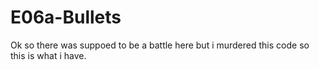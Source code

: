 # E06a-Bullets
Ok so there was suppoed to be a battle here but i murdered this code so this is what i have.